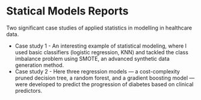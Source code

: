 # Statical Models Reports

Two significant case studies of applied statistics in modelling in healthcare data.

- Case study 1 - An interesting example of statistical modeling, where I used basic classifiers (logistic regression, KNN) and tackled the class imbalance problem using SMOTE, an advanced synthetic data generation method.
- Case study 2 - Here three regression models — a cost-complexity pruned decision tree, a random forest, and a gradient boosting model — were developed to predict the progression of diabetes based on clinical predictors.
